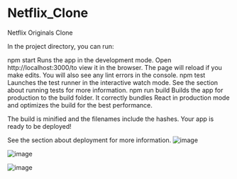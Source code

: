 # Netflix_Clone
Netflix Originals Clone

In the project directory, you can run:

npm start
Runs the app in the development mode.
Open http://localhost:3000/to view it in the browser.
The page will reload if you make edits.
You will also see any lint errors in the console.
npm test
Launches the test runner in the interactive watch mode.
See the section about running tests for more information.
npm run build
Builds the app for production to the build folder.
It correctly bundles React in production mode and optimizes the build for the best performance.

The build is minified and the filenames include the hashes.
Your app is ready to be deployed!

See the section about deployment for more information.
![image](https://user-images.githubusercontent.com/53333326/126135539-37c8ee9f-035b-4984-929b-891b139658fb.png)

![image](https://user-images.githubusercontent.com/53333326/126135744-c73e524f-0c15-4fd5-8b42-b1b9ca5f54e6.png)


![image](https://user-images.githubusercontent.com/53333326/126135817-5929c351-512d-4722-af62-6458963b0e56.png)
